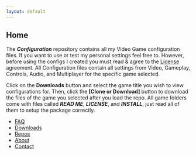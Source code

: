 ```yaml
---
layout: default
---
```


## Home
The **_Configuration_** repository contains all my Video Game configuration files. If you want to use or test my personal settings feel free to. However, before using the configs I created you must read & agree to the [License](https://github.com/Plexol/Gaming/blob/master/LICENSE) agreement. All Configuration files contain all settings from Video, Gameplay, Controls, Audio, and Multiplayer for the specific game selected.

Click on the **Downloads** button and select the game title you wish to view configurations for. Then, click the **[Clone or Download]** button to download the files of the game you selected after you load the repo. All game folders come with files called **_READ ME_**, **_LICENSE_**, and **_INSTALL_**, just read all of them to setup the package correctly.

*   [FAQ](FAQ)
*   [Downloads](Downloads)
*   [Repos](Repos)
*   [About](About)
*   [Contact](Contact)
